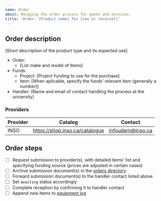 ```yaml
---
name: Order
about: Managing the order process for goods and services.
title: 'Order: [Product name] for [use or receiver]'
---
```


## Order description

[Short description of the product type and its expected use]

- Order:
  - [List make and model of items]
- Funds:
  - Project: [Project funding to use for the purchase]
  - Item: [When aplicable, specify the funds' relevant item (generally a number)]
- Handler: [Name and email of contact handling the process at the university]

### Providers

| Provider | Catalog | Contact |
| --- | --- | --- |
| INSO | https://shop.inso.ca/catalogue | infoudem@inso.ca |

## Order steps

- [ ] Request submission to provider(s), with detailed items' list and specifying funding source (prices are adjusted in certain cases)
- [ ] Archive submission document(s) in the [orders directory](https://github.com/CUPUM/general/tree/main/equipment/orders)
- [ ] Forward submission document(s) to the handler contact listed above
- [ ] Set `awaiting` status accordingly
- [ ] Complete reception by confirming it to handler contact
- [ ] Append new items to [equipment log](https://github.com/CUPUM/general/blob/main/equipment/beaudrymarchand-log-equipment-20221013.csv)
